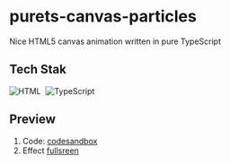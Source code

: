 # purets-canvas-particles

Nice HTML5 canvas animation written in pure TypeScript 

## Tech Stak

![HTML](https://img.shields.io/badge/-HTML-05122A?style=flat&logo=HTML5)&nbsp;
![TypeScript](https://img.shields.io/badge/-TypeScript-05122A?style=flat&logo=typescript)&nbsp;

## Preview

1. Code: [codesandbox](https://codesandbox.io/s/github/kubo550/purets-canvas-particles)
1. Effect [fullsreen](https://z4xgg.csb.app/)
